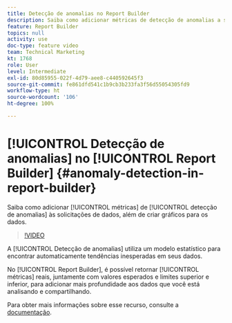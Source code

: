 ```yaml
---
title: Detecção de anomalias no Report Builder
description: Saiba como adicionar métricas de detecção de anomalias a solicitações de dados, além de criar gráficos para os dados.
feature: Report Builder
topics: null
activity: use
doc-type: feature video
team: Technical Marketing
kt: 1768
role: User
level: Intermediate
exl-id: 80d85955-022f-4d79-aee8-c440592645f3
source-git-commit: fe861dfd541c1b9cb3b233fa3f56d55054305fd9
workflow-type: ht
source-wordcount: '106'
ht-degree: 100%

---
```


# [!UICONTROL Detecção de anomalias] no [!UICONTROL Report Builder] {#anomaly-detection-in-report-builder}

Saiba como adicionar [!UICONTROL métricas] de [!UICONTROL detecção de anomalias] às solicitações de dados, além de criar gráficos para os dados.

>[!VIDEO](https://video.tv.adobe.com/v/23543/?quality=12)

A [!UICONTROL Detecção de anomalias] utiliza um modelo estatístico para encontrar automaticamente tendências inesperadas em seus dados.

No [!UICONTROL Report Builder], é possível retornar [!UICONTROL métricas] reais, juntamente com valores esperados e limites superior e inferior, para adicionar mais profundidade aos dados que você está analisando e compartilhando.

Para obter mais informações sobre esse recurso, consulte a [documentação](https://experienceleague.adobe.com/docs/analytics/analyze/analysis-workspace/virtual-analyst/anomaly-detection/statistics-anomaly-detection.html?lang=pt-BR).
